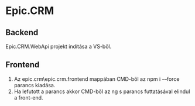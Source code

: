 # Epic.CRM

## Backend
Epic.CRM.WebApi projekt indítása a VS-ből.
<!-- blank line -->
## Frontend
1.	Az epic.crm\epic.crm.frontend mappában CMD-ből az npm i -–force parancs kiadása.
2.	Ha lefutott a parancs akkor CMD-ből az ng s parancs futtatásával elindul a front-end.
<!-- blank line -->